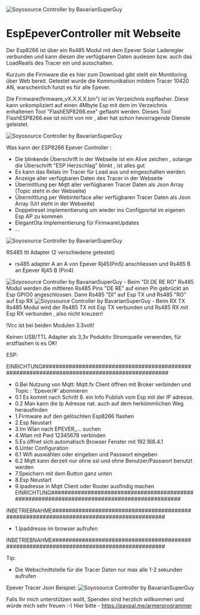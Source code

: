 <img src="Tracer10420an.png" alt="Soyosource Controller by BavarianSuperGuy"/>

# EspEpeverController mit Webseite 
Der Esp8266 ist über ein Rs485 Modul mit dem Epever Solar Laderegler verbunden und kann diesen die verfügbaren Daten auslesen bzw. auch das LoadReails des Tracer ein und ausschalten. 

Kurzum die Firmware die es hier zum Download gibt stellt ein Montitoring über Web bereit.
Getestet wurde die Kommunikation mitdem Tracer 10420 AN, warscheinlich funzt es für alle Epever.

Die Firmware(firmware_vX.X.X.X.bin") ist im Verzeichnis espflasher.
Diese kann unkompliziert auf einen 4Mbyte Esp mit dem im Verzeichnis enhaltenen
Tool "FlashESP8266.exe" geflasht werden. 
Dieses Tool FlashESP8266.exe ist nicht von mir , aber hat schon hevorragende Dienste geleistet.

<img src="WebSeite-Epever Controller.png" alt="Soyosource Controller by BavarianSuperGuy"/>

Was kann der ESP8266 Epever Controller :



- Die blinkende Überschrift in der Webseite ist ein Alive zeichen , solange die Überschrift "ESP Herzschlag" blinkt , ist alles gut
- Es kann das Relais im Tracer für Load aus und eingeschalten werden.
- Anzeige aller verfügbaren Daten des Tracer in der Webseite
- Übermittlung per Mqtt aller verfügbaren Tracer Daten als Json Array  (Topic steht in der Webseite)
- Übermittlung per Webinterface  aller verfügbaren Tracer Daten als Json Array (Url steht in der Webseite)
- Doppelreset implementierung um wieder ins Configportal im eigenen Esp AP zu kommen
- ElegantOta Implementierung für FirmwareUpdates
- ...



<img src="Tracer_Rj45_Rs485.png" alt="Soyosource Controller by BavarianSuperGuy"/>

RS485 ttl Adapter (2 verschiedene getestet)
- rs485 adapter A an A von Epever Rj45(Pin5) anschliessen und Rs485 B an  Epever Rj45 B (Pin4)

<img src="rs485.png" alt="Soyosource Controller by BavarianSuperGuy"/>
- Beim "DI DE RE RO" Rs485 Modul
werden die mittleren Rs485 Pins "DE RE" auf einen Pin gebrückt an Esp GPIO0 angeschlossen.
Dann Rs485 "DI" auf Esp TX  und Rs485 "RO" auf Esp RX 

<img src="rs485_2 .png" alt="Soyosource Controller by BavarianSuperGuy"/>
- Beim RX TX Rs485 Modul
wird der Rs485 TX mit Esp TX verbunden und Rs485 RX mit Esp RX verbunden , also nicht kreuzen!

!Vcc ist bei beiden Modulen 3.3volt!

Keinen USB/TTL Adapter als 3,3v Poduktiv Stromquelle verwenden, für erstflashen is es OK!


ESP:

EINRICHTUNG##############################################################################################
- 0.Bei Nutzung von Mqtt: Mqtt.fx Client öffnen mit Broker verbinden und Topic : 'Epever/#' abonnieren
- 0.1 Es kommt nach Schritt 8. ein Info Publish vom Esp mit der IP adresse.
- 0.2 Man kann die Ip Adresse nat. auch auf dem herkömmlichen Weg herausfinden
- 1.Firmware auf den gelöschten Esp8266 flashen
- 2.Esp Neustart
- 3.Im Wlan nach EPEVER_... suchen
- 4.Wlan mit Pwd 12345678 verbinden
- 5.Es öffnet sich automatisch Browser Fenster mit 192.168.4.1
- 6.Unter Configuration
- 6.1 Wifi auswählen oder eingeben und Passwort eingeben
- 6.2 Mqtt kann derzeit nur ohne ssl und ohne Benutzer/Passwort benutzt werden
- 7.Speichern mit dem Button ganz unten
- 8.Esp Neustart
- 9.Ipadresse in Mqtt Client oder Router ausfindig machen
EINRICHTUNG#############################################################################################

INBETRIEBNAHME##########################################################################################
- 1.Ipaddresse im browser aufrufen

INBETRIEBNAHME##########################################################################################

Tip:
- Die Webschnittstelle für die Tracer Daten nur max alle 1-2 sekunden aufrufen

Epever Tracer Json Beispiel:
<img src="epeverjsondata.png" alt="Soyosource Controller by BavarianSuperGuy"/>


Falls Ihr mich unterstützen wollt, Spenden sind herzlich willkommen und würde mich sehr freuen :-)
Hier bitte - https://paypal.me/armerprogrammer
